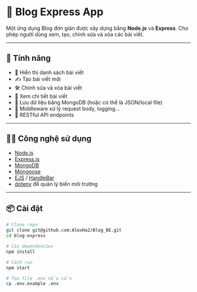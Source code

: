 # 📝 Blog Express App

Một ứng dụng Blog đơn giản được xây dựng bằng **Node.js** và **Express**. Cho phép người dùng xem, tạo, chỉnh sửa và xóa các bài viết.

---

## 🚀 Tính năng

- 📰 Hiển thị danh sách bài viết
- ✍️ Tạo bài viết mới
- 🛠 Chỉnh sửa và xóa bài viết
- 🔎 Xem chi tiết bài viết
- 💾 Lưu dữ liệu bằng MongoDB (hoặc có thể là JSON/local file)
- 🧰 Middleware xử lý request body, logging...
- 📁 RESTful API endpoints

---

## 🧑‍💻 Công nghệ sử dụng

- [Node.js](https://nodejs.org/)
- [Express.js](https://expressjs.com/)
- [MongoDB](https://www.mongodb.com/)
- [Mongoose](https://mongoosejs.com/) 
- [EJS](https://ejs.co/) / [HandleBar](https://www.npmjs.com/package/express-handlebars) 
- [dotenv](https://www.npmjs.com/package/dotenv) để quản lý biến môi trường

---

## 📦 Cài đặt

```bash
# Clone repo
git clone git@github.com:AlexHa2/Blog_BE.git
cd blog-express

# Cài dependencies
npm install

# Cách run
npm start

# Tạo file .env nếu cần
cp .env.example .env
